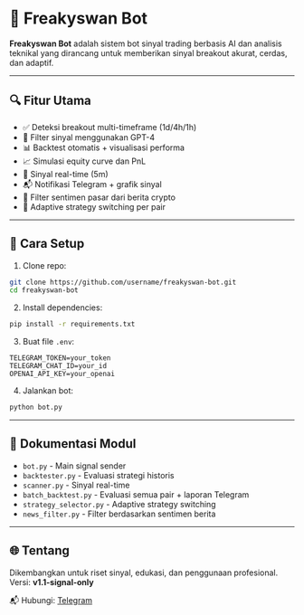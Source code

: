 
# 🦢 Freakyswan Bot

**Freakyswan Bot** adalah sistem bot sinyal trading berbasis AI dan analisis teknikal yang dirancang untuk memberikan sinyal breakout akurat, cerdas, dan adaptif.

---

## 🔍 Fitur Utama

- ✅ Deteksi breakout multi-timeframe (1d/4h/1h)
- 🧠 Filter sinyal menggunakan GPT-4
- 📊 Backtest otomatis + visualisasi performa
- 📈 Simulasi equity curve dan PnL
- 📡 Sinyal real-time (5m)
- 📬 Notifikasi Telegram + grafik sinyal
- 📰 Filter sentimen pasar dari berita crypto
- 🔁 Adaptive strategy switching per pair

---

## 🚀 Cara Setup

1. Clone repo:
```bash
git clone https://github.com/username/freakyswan-bot.git
cd freakyswan-bot
```

2. Install dependencies:
```bash
pip install -r requirements.txt
```

3. Buat file `.env`:
```
TELEGRAM_TOKEN=your_token
TELEGRAM_CHAT_ID=your_id
OPENAI_API_KEY=your_openai
```

4. Jalankan bot:
```bash
python bot.py
```

---

## 📄 Dokumentasi Modul

- `bot.py` - Main signal sender
- `backtester.py` - Evaluasi strategi historis
- `scanner.py` - Sinyal real-time
- `batch_backtest.py` - Evaluasi semua pair + laporan Telegram
- `strategy_selector.py` - Adaptive strategy switching
- `news_filter.py` - Filter berdasarkan sentimen berita

---

## 🌐 Tentang

Dikembangkan untuk riset sinyal, edukasi, dan penggunaan profesional.  
Versi: **v1.1-signal-only**

📬 Hubungi: [Telegram](https://t.me/yourbot)
